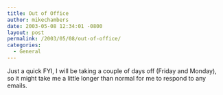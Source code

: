 ```yaml
---
title: Out of Office
author: mikechambers
date: 2003-05-08 12:34:01 -0800
layout: post
permalink: /2003/05/08/out-of-office/
categories:
  - General
---
```



Just a quick FYI, I will be taking a couple of days off (Friday and Monday), so it might take me a little longer than normal for me to respond to any emails.